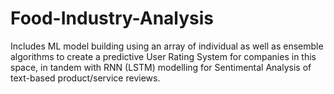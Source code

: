 # Food-Industry-Analysis
Includes ML model building using an array of individual as well as ensemble algorithms to create a predictive User Rating System for companies in this space, in tandem with RNN (LSTM) modelling for Sentimental Analysis of text-based product/service reviews.
